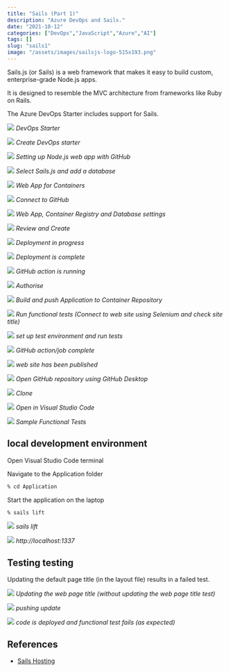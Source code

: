 ```yaml
---
title: "Sails (Part 1)"
description: "Azure DevOps and Sails."
date: "2021-10-12"
categories: ["DevOps","JavaScript","Azure","AI"]
tags: []
slug: "sails1"
image: "/assets/images/sailsjs-logo-515x193.png"
---
```




Sails.js (or Sails) is a web framework that makes it easy to build custom, enterprise-grade Node.js apps. 

It is designed to resemble the MVC architecture from frameworks like Ruby on Rails.

The Azure DevOps Starter includes support for Sails.

![](/assets/images/sails1/screen-shot-2021-10-12-at-10.31.09-am-1542x564.png)
*DevOps Starter*

![](/assets/images/sails1/screen-shot-2021-10-12-at-10.32.58-am-1536x888.png)
*Create DevOps starter*

![](/assets/images/sails1/screen-shot-2021-10-12-at-10.33.24-am-1540x930.png)
*Setting up Node.js web app with GitHub*

![](/assets/images/sails1/screen-shot-2021-10-12-at-10.34.00-am-1538x932.png)
*Select Sails.js and add a database*

![](/assets/images/sails1/screen-shot-2021-10-12-at-10.34.15-am-1540x936.png)
*Web App for Containers*

![](/assets/images/sails1/screen-shot-2021-10-12-at-10.34.32-am-1542x926.png)
*Connect to GitHub*

![](/assets/images/sails1/screen-shot-2021-10-12-at-10.35.27-am-1538x932.png)
*Web App, Container Registry and Database settings*

![](/assets/images/sails1/screen-shot-2021-10-12-at-10.35.41-am-1544x928.png)
*Review and Create*

![](/assets/images/sails1/screen-shot-2021-10-12-at-10.36.12-am-1542x930.png)
*Deployment in progress*

![](/assets/images/sails1/screen-shot-2021-10-12-at-10.36.33-am-1536x926.png)
*Deployment is complete*

![](/assets/images/sails1/screen-shot-2021-10-12-at-10.37.23-am-1536x1302.png)
*GitHub action is running*

![](/assets/images/sails1/screen-shot-2021-10-12-at-10.37.55-am-1538x1306.png)
*Authorise*

![](/assets/images/sails1/screen-shot-2021-10-12-at-10.38.26-am-1542x1308.png)
*Build and push Application to Container Repository*

![](/assets/images/sails1/screen-shot-2021-10-12-at-10.44.51-am-1532x1310.png)
*Run functional tests (Connect to web site using Selenium and check site title)*

![](/assets/images/sails1/screen-shot-2021-10-12-at-10.45.40-am-1534x1306.png)
*set up test environment and run tests*

![](/assets/images/sails1/screen-shot-2021-10-12-at-10.48.29-am-1540x1306.png)
*GitHub action/job complete*

![](/assets/images/sails1/screen-shot-2021-10-12-at-10.49.43-am-1666x1112.png)
*web site has been published*

![](/assets/images/sails1/screen-shot-2021-10-12-at-10.50.04-am-1676x956.png)
*Open GitHub repository using GitHub Desktop*

![](/assets/images/sails1/screen-shot-2021-10-12-at-10.50.55-am-1016x628.png)
*Clone*

![](/assets/images/sails1/screen-shot-2021-10-12-at-10.51.13-am-1034x232.png)
*Open in Visual Studio Code*

![](/assets/images/sails1/screen-shot-2021-10-12-at-10.53.50-am-1836x1317.png)
*Sample Functional Tests*


## local development environment

Open Visual Studio Code terminal

Navigate to the Application folder

```bash
% cd Application
```


Start the application on the laptop

```bash
% sails lift
```


![](/assets/images/sails1/screen-shot-2021-10-12-at-11.12.33-am-1836x1046.png)
*sails lift*

![](/assets/images/sails1/screen-shot-2021-10-12-at-11.13.15-am-1664x1110.png)
*http://localhost:1337*


## Testing testing

Updating the default page title (in the layout file) results in a failed test.

![](/assets/images/sails1/screen-shot-2021-10-12-at-1.11.49-pm-1836x622.png)
*Updating the web page title (without updating the web page title test)*

![](/assets/images/sails1/screen-shot-2021-10-12-at-1.18.38-pm-1836x1033.png)
*pushing update*

![](/assets/images/sails1/screen-shot-2021-10-12-at-1.32.31-pm-1836x1036.png)
*code is deployed and functional test fails (as expected)*
## References

- [Sails Hosting](https://sailsjs.com/documentation/concepts/deployment/hosting)